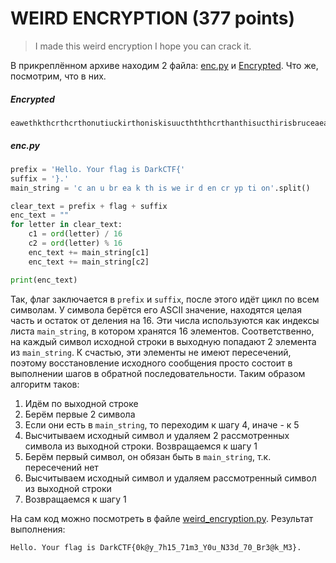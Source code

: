 # WEIRD ENCRYPTION (377 points)

> I made this weird encryption I hope you can crack it.

В прикреплённом архиве находим 2 файла: [enc.py](./enc.py) и [Encrypted](./Encrypted). Что же, посмотрим, что в них.

##### Encrypted

```
eawethkthcrthcrthonutiuckirthoniskisuucthththcrthanthisucthirisbruceaeathanisutheneabrkeaeathisenbrctheneacisirkonbristhwebranbrkkonbrisbranthypbrbrkonkirbrciskkoneatibrbrbrbrtheakonbrisbrckoneauisubrbreacthenkoneaypbrbrisyputi
```

##### enc.py

```python
prefix = 'Hello. Your flag is DarkCTF{'
suffix = '}.'
main_string = 'c an u br ea k th is we ir d en cr yp ti on'.split()

clear_text = prefix + flag + suffix
enc_text = ""
for letter in clear_text:
    c1 = ord(letter) / 16
    c2 = ord(letter) % 16
    enc_text += main_string[c1]
    enc_text += main_string[c2]

print(enc_text)
```

Так, флаг заключается в `prefix` и `suffix`, после этого идёт цикл по всем символам. У символа берётся его ASCII 
значение, находятся целая часть и остаток от деления на 16. Эти числа используются как индексы листа `main_string`, в
котором хранятся 16 элементов. Соответственно, на каждый символ исходной строки в выходную попадают 2 элемента из
`main_string`. К счастью, эти элементы не имеют пересечений, поэтому восстановление исходного сообщения просто состоит в
выполнении шагов в обратной последовательности. Таким образом алгоритм таков:
1. Идём по выходной строке
2. Берём первые 2 символа
3. Если они есть в `main_string`, то переходим к шагу 4, иначе - к 5 
4. Высчитываем исходный символ и удаляем 2 рассмотренных символа из выходной строки. Возвращаемся к шагу 1
5. Берём первый символ, он обязан быть в `main_string`, т.к. пересечений нет
6. Высчитываем исходный символ и удаляем рассмотренный символ из выходной строки
7. Возвращаемся к шагу 1

На сам код можно посмотреть в файле [weird_encryption.py](./weird_encryption.py). Результат выполнения:

```
Hello. Your flag is DarkCTF{0k@y_7h15_71m3_Y0u_N33d_70_Br3@k_M3}.
```